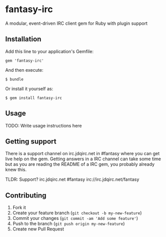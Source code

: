 # fantasy-irc

A modular, event-driven IRC client gem for Ruby with plugin support

## Installation

Add this line to your application's Gemfile:

    gem 'fantasy-irc'

And then execute:

    $ bundle

Or install it yourself as:

    $ gem install fantasy-irc

## Usage

TODO: Write usage instructions here

## Getting support

There is a support channel on irc.jdqirc.net in #fantasy where you
can get live help on the gem. Getting answers in a IRC channel can
take some time but as you are reading the README of a IRC gem, you
probably already knew this.

TLDR:
Support?
irc.jdqirc.net #fantasy
irc://irc.jdqirc.net/fantasy

## Contributing

1. Fork it
2. Create your feature branch (`git checkout -b my-new-feature`)
3. Commit your changes (`git commit -am 'Add some feature'`)
4. Push to the branch (`git push origin my-new-feature`)
5. Create new Pull Request

